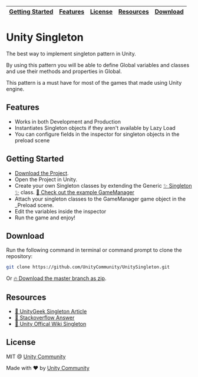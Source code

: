 | [Getting Started](#getting-started) | [Features](#features) | [License](#license) | [Resources](#resources) | [Download](#download) |
|-------------------------------------|-----------------------|---------------------|-------------------------|-----------------------|

# Unity Singleton

The best way to implement singleton pattern in Unity.

By using this pattern you will be able to define Global variables and classes and use their methods and properties in Global.

This pattern is a must have for most of the games that made using Unity engine.

## Features

- Works in both Development and Production
- Instantiates Singleton objects if they aren't available by Lazy Load
- You can configure fields in the inspector for singleton objects in the preload scene

## Getting Started

- [Download the Project](#download).
- Open the Project in Unity.
- Create your own Singleton classes by extending the Generic [:sparkles: Singleton :sparkles:](https://github.com/UnityCommunity/UnitySingleton/blob/master/Assets/Scripts/Singleton.cs) class. [:rocket: Check out the example GameManager](https://github.com/UnityCommunity/UnitySingleton/blob/master/Assets/Scripts/GameManager.cs)
- Attach your singleton classes to the GameManager game object in the _Preload scene.
- Edit the variables inside the inspector
- Run the game and enjoy!

## Download

Run the following command in terminal or command prompt to clone the repository:

```bash
git clone https://github.com/UnityCommunity/UnitySingleton.git
```

Or [:fire: Download the master branch as zip](https://github.com/UnityCommunity/UnitySingleton/archive/master.zip).

## Resources

- [:book: UnityGeek Singleton Article](http://www.unitygeek.com/unity_c_singleton/)
- [:book: Stackoverflow Answer](https://stackoverflow.com/questions/35890932/unity-game-manager-script-works-only-one-time/35891919#35891919)
- [:book: Unity Offical Wiki Singleton](http://wiki.unity3d.com/index.php/Singleton)

## License

MIT @ [Unity Community](https://github.com/UnityCommunity)

Made with :heart: by [Unity Community](https://github.com/UnityCommunity)
